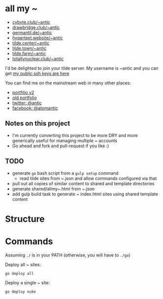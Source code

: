 # all my ~

- [cybyte.club/~antic](http://cybyte.club/~antic)
- [drawbridge.club/~antic](http://drawbridge.club/~antic)
- [germantil.de/~antic](http://germantil.de/~antic)
- [hypertext.website/~antic](http://hypertext.website/~antic)
- [tilde.center/~antic](http://tilde.center/~antic)
- [tilde.town/~antic](http://tilde.town/~antic)
- [tilde.farm/~antic](http://tilde.farm/~antic)
- [totallynuclear.club/~antic](http://totallynuclear.club/~antic)

I'd be delighted to join your tilde server. My username is ~antic and you can get [my public ssh keys are here](https://raw.githubusercontent.com/atomantic/tilde/master/shared/.ssh/authorized_keys)

You can find me on the mainstream web in many other places:

- [portfilio v2](https://atomantic.github.io)
- [old portfolio](http://adameivy.com)
- [twitter: @antic](https://twitter.com/antic)
- [facebook: @atomantic](https://twitter.com/atomantic)


## Notes on this project

- I'm currently converting this project to be more DRY and more generically useful for managing multiple ~ accounts
- Go ahead and fork and pull-request if you like :)

## TODO

- generate `go` bash script from a `gulp setup` command
	- read tilde sites from ~.json and allow commands configured via that
- pull out all copies of similar content to shared and template directories
- generate shared/allmy~.html from ~.json
- add gulp build task to generate ~ index.html sites using shared template content

# Structure


# Commands
Assuming `./` is in your PATH (otherwise, you will have to `./go`)

Deploy all ~ sites:
```
go deploy all
```

Deploy a single ~ site:
```
go deploy nuke
```